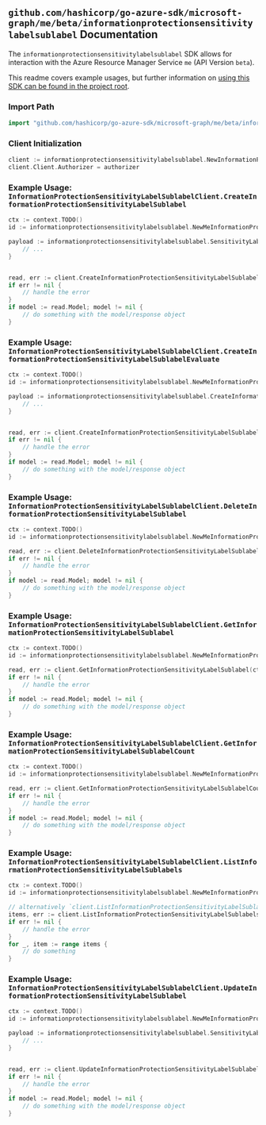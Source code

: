 
## `github.com/hashicorp/go-azure-sdk/microsoft-graph/me/beta/informationprotectionsensitivitylabelsublabel` Documentation

The `informationprotectionsensitivitylabelsublabel` SDK allows for interaction with the Azure Resource Manager Service `me` (API Version `beta`).

This readme covers example usages, but further information on [using this SDK can be found in the project root](https://github.com/hashicorp/go-azure-sdk/tree/main/docs).

### Import Path

```go
import "github.com/hashicorp/go-azure-sdk/microsoft-graph/me/beta/informationprotectionsensitivitylabelsublabel"
```


### Client Initialization

```go
client := informationprotectionsensitivitylabelsublabel.NewInformationProtectionSensitivityLabelSublabelClientWithBaseURI("https://management.azure.com")
client.Client.Authorizer = authorizer
```


### Example Usage: `InformationProtectionSensitivityLabelSublabelClient.CreateInformationProtectionSensitivityLabelSublabel`

```go
ctx := context.TODO()
id := informationprotectionsensitivitylabelsublabel.NewMeInformationProtectionSensitivityLabelID("sensitivityLabelIdValue")

payload := informationprotectionsensitivitylabelsublabel.SensitivityLabel{
	// ...
}


read, err := client.CreateInformationProtectionSensitivityLabelSublabel(ctx, id, payload)
if err != nil {
	// handle the error
}
if model := read.Model; model != nil {
	// do something with the model/response object
}
```


### Example Usage: `InformationProtectionSensitivityLabelSublabelClient.CreateInformationProtectionSensitivityLabelSublabelEvaluate`

```go
ctx := context.TODO()
id := informationprotectionsensitivitylabelsublabel.NewMeInformationProtectionSensitivityLabelID("sensitivityLabelIdValue")

payload := informationprotectionsensitivitylabelsublabel.CreateInformationProtectionSensitivityLabelSublabelEvaluateRequest{
	// ...
}


read, err := client.CreateInformationProtectionSensitivityLabelSublabelEvaluate(ctx, id, payload)
if err != nil {
	// handle the error
}
if model := read.Model; model != nil {
	// do something with the model/response object
}
```


### Example Usage: `InformationProtectionSensitivityLabelSublabelClient.DeleteInformationProtectionSensitivityLabelSublabel`

```go
ctx := context.TODO()
id := informationprotectionsensitivitylabelsublabel.NewMeInformationProtectionSensitivityLabelIdSublabelID("sensitivityLabelIdValue", "sensitivityLabelId1Value")

read, err := client.DeleteInformationProtectionSensitivityLabelSublabel(ctx, id)
if err != nil {
	// handle the error
}
if model := read.Model; model != nil {
	// do something with the model/response object
}
```


### Example Usage: `InformationProtectionSensitivityLabelSublabelClient.GetInformationProtectionSensitivityLabelSublabel`

```go
ctx := context.TODO()
id := informationprotectionsensitivitylabelsublabel.NewMeInformationProtectionSensitivityLabelIdSublabelID("sensitivityLabelIdValue", "sensitivityLabelId1Value")

read, err := client.GetInformationProtectionSensitivityLabelSublabel(ctx, id)
if err != nil {
	// handle the error
}
if model := read.Model; model != nil {
	// do something with the model/response object
}
```


### Example Usage: `InformationProtectionSensitivityLabelSublabelClient.GetInformationProtectionSensitivityLabelSublabelCount`

```go
ctx := context.TODO()
id := informationprotectionsensitivitylabelsublabel.NewMeInformationProtectionSensitivityLabelID("sensitivityLabelIdValue")

read, err := client.GetInformationProtectionSensitivityLabelSublabelCount(ctx, id)
if err != nil {
	// handle the error
}
if model := read.Model; model != nil {
	// do something with the model/response object
}
```


### Example Usage: `InformationProtectionSensitivityLabelSublabelClient.ListInformationProtectionSensitivityLabelSublabels`

```go
ctx := context.TODO()
id := informationprotectionsensitivitylabelsublabel.NewMeInformationProtectionSensitivityLabelID("sensitivityLabelIdValue")

// alternatively `client.ListInformationProtectionSensitivityLabelSublabels(ctx, id)` can be used to do batched pagination
items, err := client.ListInformationProtectionSensitivityLabelSublabelsComplete(ctx, id)
if err != nil {
	// handle the error
}
for _, item := range items {
	// do something
}
```


### Example Usage: `InformationProtectionSensitivityLabelSublabelClient.UpdateInformationProtectionSensitivityLabelSublabel`

```go
ctx := context.TODO()
id := informationprotectionsensitivitylabelsublabel.NewMeInformationProtectionSensitivityLabelIdSublabelID("sensitivityLabelIdValue", "sensitivityLabelId1Value")

payload := informationprotectionsensitivitylabelsublabel.SensitivityLabel{
	// ...
}


read, err := client.UpdateInformationProtectionSensitivityLabelSublabel(ctx, id, payload)
if err != nil {
	// handle the error
}
if model := read.Model; model != nil {
	// do something with the model/response object
}
```
